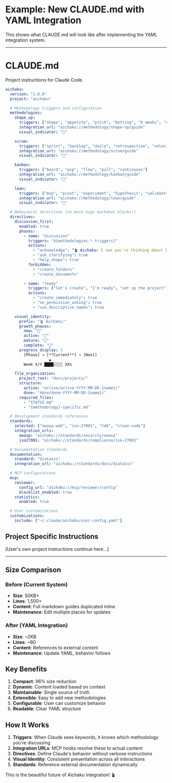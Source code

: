 # Example: New CLAUDE.md with YAML Integration

This shows what CLAUDE.md will look like after implementing the YAML integration
system.

---

# CLAUDE.md

Project instructions for Claude Code.

<!-- AICHAKU:START -->

```yaml
aichaku:
  version: "2.0.0"
  project: "aichaku"

  # Methodology triggers and configuration
  methodologies:
    shape_up:
      triggers: ["shape", "appetite", "pitch", "betting", "6 weeks", "cycle"]
      integration_url: "aichaku://methodology/shape-up/guide"
      visual_indicator: "🎯"

    scrum:
      triggers: ["sprint", "backlog", "daily", "retrospective", "velocity"]
      integration_url: "aichaku://methodology/scrum/guide"
      visual_indicator: "🏃"

    kanban:
      triggers: ["board", "wip", "flow", "pull", "continuous"]
      integration_url: "aichaku://methodology/kanban/guide"
      visual_indicator: "📍"

    lean:
      triggers: ["mvp", "pivot", "experiment", "hypothesis", "validate"]
      integration_url: "aichaku://methodology/lean/guide"
      visual_indicator: "🧪"

  # Behavioral directives (no more huge markdown blocks!)
  directives:
    discussion_first:
      enabled: true
      phases:
        - name: "discussion"
          triggers: "${methodologies.*.triggers}"
          actions:
            - "acknowledge": "🪴 Aichaku: I see you're thinking about [topic]"
            - "ask_clarifying": true
            - "help_shape": true
          forbidden:
            - "create_folders"
            - "create_documents"

        - name: "ready"
          triggers: ["let's create", "I'm ready", "set up the project"]
          actions:
            - "create_immediately": true
            - "no_permission_asking": true
            - "use_descriptive_names": true

    visual_identity:
      prefix: "🪴 Aichaku:"
      growth_phases:
        new: "🌱"
        active: "🌿"
        mature: "🌳"
        complete: "🍃"
      progress_display: |
        [Phase] → [**Current**] → [Next]
                   ▲
        Week X/Y ████░░░░ XX%

    file_organization:
      project_root: "docs/projects/"
      structure:
        active: "active/active-YYYY-MM-DD-{name}/"
        done: "done/done-YYYY-MM-DD-{name}/"
      required_files:
        - "STATUS.md"
        - "{methodology}-specific.md"

  # Development standards references
  standards:
    selected: ["owasp-web", "iso-27001", "tdd", "clean-code"]
    integration_urls:
      owasp: "aichaku://standards/security/owasp"
      iso27001: "aichaku://standards/compliance/iso-27001"

  # Documentation standards
  documentation:
    standard: "diataxis"
    integration_url: "aichaku://standards/docs/diataxis"

  # MCP configurations
  mcp:
    reviewer:
      config_url: "aichaku://mcp/reviewer/config"
      blocklist_enabled: true
    statistics:
      enabled: true

  # User customizations
  customizations:
    include: ["~/.claude/aichaku/user-config.yaml"]
```

<!-- AICHAKU:END -->

## Project Specific Instructions

[User's own project instructions continue here...]

---

## Size Comparison

### Before (Current System)

- **Size**: 50KB+
- **Lines**: 1,500+
- **Content**: Full markdown guides duplicated inline
- **Maintenance**: Edit multiple places for updates

### After (YAML Integration)

- **Size**: ~2KB
- **Lines**: ~80
- **Content**: References to external content
- **Maintenance**: Update YAML, behavior follows

## Key Benefits

1. **Compact**: 96% size reduction
2. **Dynamic**: Content loaded based on context
3. **Maintainable**: Single source of truth
4. **Extensible**: Easy to add new methodologies
5. **Configurable**: User can customize behavior
6. **Readable**: Clear YAML structure

## How It Works

1. **Triggers**: When Claude sees keywords, it knows which methodology you're
   discussing
2. **Integration URLs**: MCP hooks resolve these to actual content
3. **Directives**: Define Claude's behavior without verbose instructions
4. **Visual Identity**: Consistent presentation across all interactions
5. **Standards**: Reference external documentation dynamically

This is the beautiful future of Aichaku integration! 🪴
